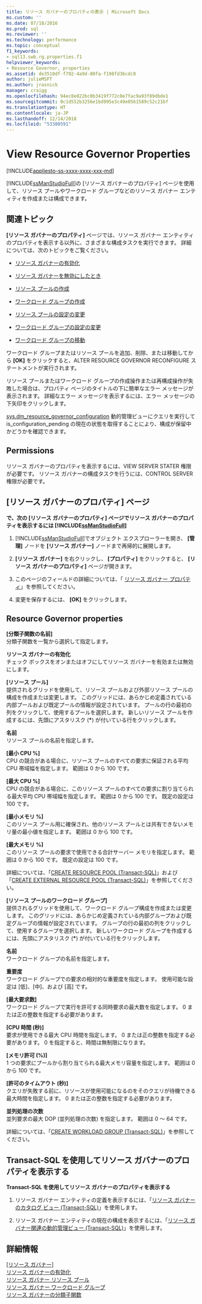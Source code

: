 ```yaml
---
title: リソース ガバナーのプロパティの表示 | Microsoft Docs
ms.custom: ''
ms.date: 07/18/2016
ms.prod: sql
ms.reviewer: ''
ms.technology: performance
ms.topic: conceptual
f1_keywords:
- sql13.swb.rg.properties.f1
helpviewer_keywords:
- Resource Governor, properties
ms.assetid: de3510df-f792-4a9d-80fa-f198fd36cdc8
author: julieMSFT
ms.author: jrasnick
manager: craigg
ms.openlocfilehash: 94ec8e822bc0b3419f772c0e7fac9a93f89dbde1
ms.sourcegitcommit: 0c1d552b3256e1bd995e3c49e0561589c52c21bf
ms.translationtype: HT
ms.contentlocale: ja-JP
ms.lasthandoff: 12/14/2018
ms.locfileid: "53380591"
---
```

# <a name="view-resource-governor-properties"></a>View Resource Governor Properties
[!INCLUDE[appliesto-ss-xxxx-xxxx-xxx-md](../../includes/appliesto-ss-xxxx-xxxx-xxx-md.md)]

  [!INCLUDE[ssManStudioFull](../../includes/ssmanstudiofull-md.md)]の [リソース ガバナーのプロパティ] ページを使用して、リソース プールやワークロード グループなどのリソース ガバナー エンティティを作成または構成できます。  
  
 ##  <a name="BeforeYouBegin"></a> 関連トピック 
 **[リソース ガバナーのプロパティ]** ページでは、リソース ガバナー エンティティのプロパティを表示する以外に、さまざまな構成タスクを実行できます。 詳細については、次のトピックをご覧ください。  
  
-   [リソース ガバナーの有効化](../../relational-databases/resource-governor/enable-resource-governor.md)  
  
-   [リソース ガバナーを無効にしたとき](../../relational-databases/resource-governor/disable-resource-governor.md)  
  
-   [リソース プールの作成](../../relational-databases/resource-governor/create-a-resource-pool.md)  
  
-   [ワークロード グループの作成](../../relational-databases/resource-governor/create-a-workload-group.md)  
  
-   [リソース プールの設定の変更](../../relational-databases/resource-governor/change-resource-pool-settings.md)  
  
-   [ワークロード グループの設定の変更](../../relational-databases/resource-governor/change-workload-group-settings.md)  
  
-   [ワークロード グループの移動](../../relational-databases/resource-governor/move-a-workload-group.md)  
  
 ワークロード グループまたはリソース プールを追加、削除、または移動してから **[OK]** をクリックすると、ALTER RESOURCE GOVERNOR RECONFIGURE ステートメントが実行されます。  
  
 リソース プールまたはワークロード グループの作成操作または再構成操作が失敗した場合は、プロパティ ページのタイトルの下に簡単なエラー メッセージが表示されます。 詳細なエラー メッセージを表示するには、エラー メッセージの下矢印をクリックします。  
  
 [sys.dm_resource_governor_configuration](../../relational-databases/system-dynamic-management-views/sys-dm-resource-governor-configuration-transact-sql.md) 動的管理ビューにクエリを実行して is_configuration_pending の現在の状態を取得することにより、構成が保留中かどうかを確認できます。  
  
##  <a name="Permissions"></a> Permissions  
 リソース ガバナーのプロパティを表示するには、VIEW SERVER STATER 権限が必要です。 リソース ガバナーの構成タスクを行うには、CONTROL SERVER 権限が必要です。  
  
##  <a name="ViewRGProp"></a> [リソース ガバナーのプロパティ] ページ  
 **で、次の [リソース ガバナーのプロパティ] ページでリソース ガバナーのプロパティを表示するには [!INCLUDE[ssManStudioFull](../../includes/ssmanstudiofull-md.md)]**  
  
1.  [!INCLUDE[ssManStudioFull](../../includes/ssmanstudiofull-md.md)]でオブジェクト エクスプローラーを開き、 **[管理]** ノードを **[リソース ガバナー]** ノードまで再帰的に展開します。  
  
2.  **[リソース ガバナー]** を右クリックし、 **[プロパティ]** をクリックすると、 **[リソース ガバナーのプロパティ]** ページが開きます。  
  
3.  このページのフィールドの詳細については、「 [リソース ガバナー プロパティ](#RGProp)」を参照してください。  
  
4.  変更を保存するには、 **[OK]** をクリックします。  
  
##  <a name="RGProp"></a> Resource Governor properties  
 **[分類子関数の名前]**  
 分類子関数を一覧から選択して指定します。  
  
 **リソース ガバナーの有効化**  
 チェック ボックスをオンまたはオフにしてリソース ガバナーを有効または無効にします。  
  
 **[リソース プール]**  
 提供されるグリッドを使用して、リソース プールおよび外部リソース プールの構成を作成または変更します。 このグリッドには、あらかじめ定義されている内部プールおよび既定プールの情報が設定されています。 プールの行の最初の列をクリックして、使用するプールを選択します。 新しいリソース プールを作成するには、先頭にアスタリスク (**\***) が付いている行をクリックします。  
  
 **名前**  
 リソース プールの名前を指定します。  
  
 **[最小 CPU %]**  
 CPU の競合がある場合に、リソース プールのすべての要求に保証される平均 CPU 帯域幅を指定します。 範囲は 0 から 100 です。  
  
 **[最大 CPU %]**  
 CPU の競合がある場合に、このリソース プールのすべての要求に割り当てられる最大平均 CPU 帯域幅を指定します。 範囲は 0 から 100 です。 既定の設定は 100 です。  
  
 **[最小メモリ %]**  
 このリソース プール用に確保され、他のリソース プールとは共有できないメモリ量の最小値を指定します。 範囲は 0 から 100 です。  
  
 **[最大メモリ %]**  
 このリソース プールの要求で使用できる合計サーバー メモリを指定します。 範囲は 0 から 100 です。 既定の設定は 100 です。  
  
 詳細については、「[CREATE RESOURCE POOL &#40;Transact-SQL&#41;](../../t-sql/statements/create-resource-pool-transact-sql.md)」および「[CREATE EXTERNAL RESOURCE POOL &#40;Transact-SQL&#41;](../../t-sql/statements/create-external-resource-pool-transact-sql.md)」を参照してください。  
  
 **[リソース プールのワークロード グループ]**  
 提供されるグリッドを使用して、ワークロード グループ構成を作成または変更します。 このグリッドには、あらかじめ定義されている内部グループおよび既定グループの情報が設定されています。 グループの行の最初の列をクリックして、使用するグループを選択します。 新しいワークロード グループを作成するには、先頭にアスタリスク (**\***) が付いている行をクリックします。  
  
 **名前**  
 ワークロード グループの名前を指定します。  
  
 **重要度**  
 ワークロード グループでの要求の相対的な重要度を指定します。 使用可能な設定は [低]、[中]、および [高] です。  
  
 **[最大要求数]**  
 ワークロード グループで実行を許可する同時要求の最大数を指定します。 0 または正の整数を指定する必要があります。  
  
 **[CPU 時間 (秒)]**  
 要求が使用できる最大 CPU 時間を指定します。 0 または正の整数を指定する必要があります。 0 を指定すると、時間は無制限になります。  
  
 **[メモリ許可 (%)]**  
 1 つの要求にプールから割り当てられる最大メモリ容量を指定します。 範囲は 0 から 100 です。  
  
 **[許可のタイムアウト (秒)]**  
 クエリが失敗する前に、リソースが使用可能になるのをそのクエリが待機できる最大時間を指定します。 0 または正の整数を指定する必要があります。  
  
 **並列処理の次数**  
 並列要求の最大 DOP (並列処理の次数) を指定します。 範囲は 0 ～ 64 です。  
  
 詳細については、「[CREATE WORKLOAD GROUP &#40;Transact-SQL&#41;](../../t-sql/statements/create-workload-group-transact-sql.md)」を参照してください。  
  
## <a name="view-resource-governor-properties-using-transact-sql"></a>Transact-SQL を使用してリソース ガバナーのプロパティを表示する  
 **Transact-SQL を使用してリソース ガバナーのプロパティを表示する**  
  
1.  リソース ガバナー エンティティの定義を表示するには、「[リソース ガバナーのカタログ ビュー &#40;Transact-SQL&#41;](../../relational-databases/system-catalog-views/resource-governor-catalog-views-transact-sql.md)」を使用します。  
  
2.  リソース ガバナー エンティティの現在の構成を表示するには、「[リソース ガバナー関連の動的管理ビュー &#40;Transact-SQL&#41;](../../relational-databases/system-dynamic-management-views/resource-governor-related-dynamic-management-views-transact-sql.md)」を使用します。  
  
## <a name="more-information"></a>詳細情報
 [[リソース ガバナー]](../../relational-databases/resource-governor/resource-governor.md)   
 [リソース ガバナーの有効化](../../relational-databases/resource-governor/enable-resource-governor.md)   
 [リソース ガバナー リソース プール](../../relational-databases/resource-governor/resource-governor-resource-pool.md)   
 [リソース ガバナー ワークロード グループ](../../relational-databases/resource-governor/resource-governor-workload-group.md)   
 [リソース ガバナーの分類子関数](../../relational-databases/resource-governor/resource-governor-classifier-function.md)  
  
  
